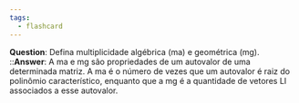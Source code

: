 ```yaml
---
tags:
  - flashcard
---
```

**Question**: Defina multiplicidade algébrica (ma) e geométrica (mg).  ::**Answer**: A ma e mg são propriedades de um autovalor de uma determinada matriz. A ma é o número de vezes que um autovalor é raiz do polinômio característico, enquanto que a mg é a quantidade de vetores LI associados a esse autovalor.
<!--SR:!2024-06-04,10,270-->